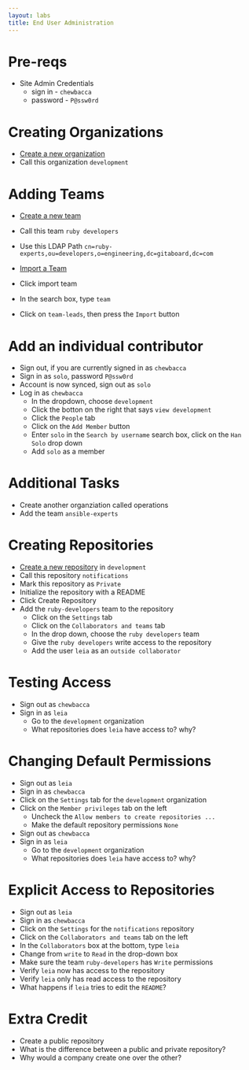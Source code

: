 ```yaml
---
layout: labs
title: End User Administration
---
```


# Pre-reqs
- Site Admin Credentials
  - sign in - `chewbacca`
  - password - `P@ssw0rd`

# Creating Organizations
- [Create a new organization](https://help.github.com/enterprise/user/articles/creating-a-new-organization-account/)
- Call this organization `development`

# Adding Teams
- [Create a new team](https://help.github.com/enterprise/user/articles/setting-up-teams/)
- Call this team `ruby developers`
- Use this LDAP Path `cn=ruby-experts,ou=developers,o=engineering,dc=gitaboard,dc=com`

- [Import a Team](https://help.github.com/enterprise/user/articles/setting-up-teams)
- Click import team
- In the search box, type `team`
- Click on `team-leads`, then press the `Import` button

# Add an individual contributor
- Sign out, if you are currently signed in as `chewbacca`
- Sign in as `solo`, password `P@ssw0rd`
- Account is now synced, sign out as `solo`
- Log in as `chewbacca`
  - In the dropdown, choose `development`
  - Click the botton on the right that says `view development`
  - Click the `People` tab
  - Click on the `Add Member` button
  - Enter `solo` in the `Search by username` search box, click on the `Han Solo` drop down
  - Add `solo` as a member

# Additional Tasks
- Create another organziation called operations
- Add the team `ansible-experts`

# Creating Repositories
- [Create a new repository](https://help.github.com/enterprise/user/articles/create-a-repo/) in `development`
- Call this repository `notifications`
- Mark this repository as `Private`
- Initialize the repository with a README
- Click Create Repository
- Add the `ruby-developers` team to the repository
  - Click on the `Settings` tab
  - Click on the `Collaborators and teams` tab
  - In the drop down, choose the `ruby developers` team
  - Give the `ruby developers` write access to the repository
  - Add the user `leia` as an `outside collaborator`

# Testing Access
- Sign out as `chewbacca`
- Sign in as `leia`
  - Go to the `development` organization
  - What repositories does `leia` have access to? why?

# Changing Default Permissions
- Sign out as `leia`
- Sign in as `chewbacca`
- Click on the `Settings` tab for the `development` organization
- Click on the `Member privileges` tab on the left
  - Uncheck the `Allow members to create repositories ...`
  - Make the default repository permissions `None`
- Sign out as `chewbacca`
- Sign in as `leia`
  - Go to the `development` organization
  - What repositories does `leia` have access to?  why?

# Explicit Access to Repositories
- Sign out as `leia`
- Sign in as `chewbacca`
- Click on the `Settings` for the `notifications` repository
- Click on the `Collaborators and teams` tab on the left
- In the `Collaborators` box at the bottom, type `leia`
- Change from `write` to `Read` in the drop-down box
- Make sure the team `ruby-developers` has `Write` permissions
- Verify `leia` now has access to the repository
- Verify `leia` only has read access to the repository
- What happens if `leia` tries to edit the `README`?

# Extra Credit
- Create a public repository
- What is the difference between a public and private repository?
- Why would a company create one over the other?
